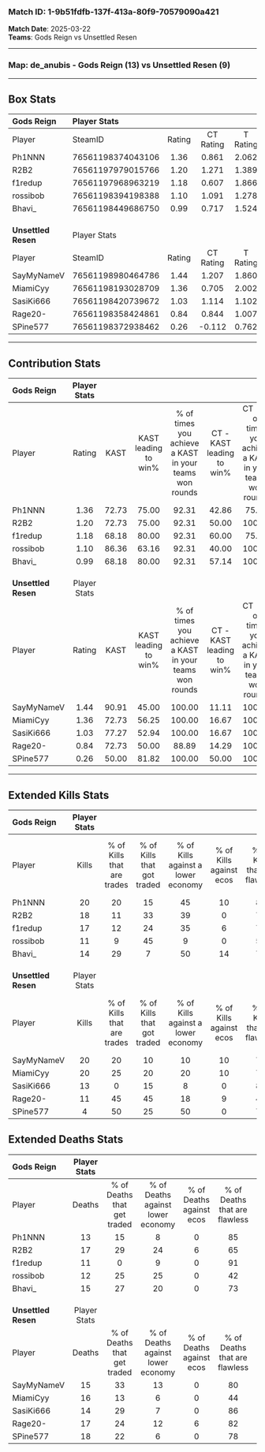 ### Match ID: 1-9b51fdfb-137f-413a-80f9-70579090a421  
**Match Date**: 2025-03-22  
**Teams**: Gods Reign vs Unsettled Resen  

---  

### **Map**: de_anubis - Gods Reign (13) vs Unsettled Resen (9)  
---  

## Box Stats  

| **Gods Reign**      | Player Stats      |        |           |          |       |       |       |         |        |      |     |
| :- | :- | :-: | :-: | :-: | :-: | :-: | :-: | :-: | :-: | :-: | :-: |
| Player              | SteamID           | Rating | CT Rating | T Rating | KAST  |  ADR  | Kills | Assists | Deaths | K/D  | HS% |
| Ph1NNN              | 76561198374043106 |  1.36  |   0.861   |  2.062   | 72.73 | 86.6  |  20   |    4    |   13   | 1.54 | 55  |
| R2B2                | 76561197979015766 |  1.20  |   1.271   |  1.389   | 72.73 | 87.4  |  18   |    8    |   17   | 1.06 | 61  |
| f1redup             | 76561197968963219 |  1.18  |   0.607   |  1.866   | 68.18 | 66.8  |  17   |    1    |   11   | 1.55 | 35  |
| rossibob            | 76561198394198388 |  1.10  |   1.091   |  1.278   | 86.36 | 72.1  |  11   |    8    |   12   | 0.92 | 81  |
| Bhavi_              | 76561198449686750 |  0.99  |   0.717   |  1.524   | 68.18 | 65.4  |  14   |    7    |   15   | 0.93 | 57  |
|                     |                   |        |           |          |       |       |       |         |        |      |     |
|                     |                   |        |           |          |       |       |       |         |        |      |     |
|                     |                   |        |           |          |       |       |       |         |        |      |     |
| **Unsettled Resen** | Player Stats      |        |           |          |       |       |       |         |        |      |     |
| Player              | SteamID           | Rating | CT Rating | T Rating | KAST  |  ADR  | Kills | Assists | Deaths | K/D  | HS% |
| SayMyNameV          | 76561198980464786 |  1.44  |   1.207   |  1.860   | 90.91 | 83.7  |  20   |    5    |   15   | 1.33 | 35  |
| MiamiCyy            | 76561198193028709 |  1.36  |   0.705   |  2.002   | 72.73 | 105.3 |  20   |    8    |   16   | 1.25 | 35  |
| SasiKi666           | 76561198420739672 |  1.03  |   1.114   |  1.102   | 77.27 | 65.8  |  13   |    6    |   14   | 0.93 | 61  |
| Rage20-             | 76561198358424861 |  0.84  |   0.844   |  1.007   | 72.73 | 55.6  |  11   |   10    |   17   | 0.65 | 72  |
| SPine577            | 76561198372938462 |  0.26  |  -0.112   |  0.762   | 50.00 | 30.4  |   4   |    4    |   18   | 0.22 | 50  |
---  

## Contribution Stats  

| **Gods Reign**      | Player Stats |       |                      |                                                        |                           |                                                             |                          |                                                            |
| :- | :-: | :-: | :-: | :-: | :-: | :-: | :-: | :-: |
| Player              |    Rating    | KAST  | KAST leading to win% | % of times you achieve a KAST in your teams won rounds | CT - KAST leading to win% | CT - % of times you achieve a KAST in your teams won rounds | T - KAST leading to win% | T - % of times you achieve a KAST in your teams won rounds |
| Ph1NNN              |     1.36     | 72.73 |        75.00         |                         92.31                          |           42.86           |                            75.00                            |          100.00          |                           100.00                           |
| R2B2                |     1.20     | 72.73 |        75.00         |                         92.31                          |           50.00           |                           100.00                            |          100.00          |                           88.89                            |
| f1redup             |     1.18     | 68.18 |        80.00         |                         92.31                          |           60.00           |                            75.00                            |          90.00           |                           100.00                           |
| rossibob            |     1.10     | 86.36 |        63.16         |                         92.31                          |           40.00           |                           100.00                            |          88.89           |                           88.89                            |
| Bhavi_              |     0.99     | 68.18 |        80.00         |                         92.31                          |           57.14           |                           100.00                            |          100.00          |                           88.89                            |
|                     |              |       |                      |                                                        |                           |                                                             |                          |                                                            |
|                     |              |       |                      |                                                        |                           |                                                             |                          |                                                            |
|                     |              |       |                      |                                                        |                           |                                                             |                          |                                                            |
| **Unsettled Resen** | Player Stats |       |                      |                                                        |                           |                                                             |                          |                                                            |
| Player              |    Rating    | KAST  | KAST leading to win% | % of times you achieve a KAST in your teams won rounds | CT - KAST leading to win% | CT - % of times you achieve a KAST in your teams won rounds | T - KAST leading to win% | T - % of times you achieve a KAST in your teams won rounds |
| SayMyNameV          |     1.44     | 90.91 |        45.00         |                         100.00                         |           11.11           |                           100.00                            |          72.73           |                           100.00                           |
| MiamiCyy            |     1.36     | 72.73 |        56.25         |                         100.00                         |           16.67           |                           100.00                            |          80.00           |                           100.00                           |
| SasiKi666           |     1.03     | 77.27 |        52.94         |                         100.00                         |           16.67           |                           100.00                            |          72.73           |                           100.00                           |
| Rage20-             |     0.84     | 72.73 |        50.00         |                         88.89                          |           14.29           |                           100.00                            |          77.78           |                           87.50                            |
| SPine577            |     0.26     | 50.00 |        81.82         |                         100.00                         |           50.00           |                           100.00                            |          88.89           |                           100.00                           |
---  

## Extended Kills Stats  

| **Gods Reign**      | Player Stats |                            |                            |                                    |                         |                              |                                 |                                       |                    |           |
| :- | :-: | :-: | :-: | :-: | :-: | :-: | :-: | :-: | :-: | :-: |
| Player              |    Kills     | % of Kills that are trades | % of Kills that got traded | % of Kills against a lower economy | % of Kills against ecos | % of Kills that are flawless | % of Kills that are close duels | % of Kills that are assisted by flash | Pistol Round Kills | AWP Kills |
| Ph1NNN              |      20      |             20             |             15             |                 45                 |           10            |              80              |                5                |                   0                   |         0          |     2     |
| R2B2                |      18      |             11             |             33             |                 39                 |            0            |              78              |                0                |                   6                   |         0          |     2     |
| f1redup             |      17      |             12             |             24             |                 35                 |            6            |              71              |                0                |                   0                   |         11         |     2     |
| rossibob            |      11      |             9              |             45             |                 9                  |            0            |              55              |               18                |                   9                   |         0          |     2     |
| Bhavi_              |      14      |             29             |             7              |                 50                 |           14            |              71              |                7                |                   0                   |         0          |     0     |
|                     |              |                            |                            |                                    |                         |                              |                                 |                                       |                    |           |
|                     |              |                            |                            |                                    |                         |                              |                                 |                                       |                    |           |
|                     |              |                            |                            |                                    |                         |                              |                                 |                                       |                    |           |
| **Unsettled Resen** | Player Stats |                            |                            |                                    |                         |                              |                                 |                                       |                    |           |
| Player              |    Kills     | % of Kills that are trades | % of Kills that got traded | % of Kills against a lower economy | % of Kills against ecos | % of Kills that are flawless | % of Kills that are close duels | % of Kills that are assisted by flash | Pistol Round Kills | AWP Kills |
| SayMyNameV          |      20      |             20             |             10             |                 10                 |           10            |              75              |                0                |                   0                   |         6          |     4     |
| MiamiCyy            |      20      |             25             |             20             |                 20                 |           10            |              70              |                5                |                  20                   |         0          |     1     |
| SasiKi666           |      13      |             0              |             15             |                 8                  |            0            |              85              |                8                |                   0                   |         0          |     2     |
| Rage20-             |      11      |             45             |             45             |                 18                 |            9            |              45              |                0                |                   0                   |         1          |     1     |
| SPine577            |      4       |             50             |             25             |                 50                 |            0            |              75              |                0                |                  25                   |         0          |     0     |
## Extended Deaths Stats  

| **Gods Reign**      | Player Stats |                             |                                   |                          |                               |                            |                           |               |
| :- | :-: | :-: | :-: | :-: | :-: | :-: | :-: | :-: |
| Player              |    Deaths    | % of Deaths that get traded | % of Deaths against lower economy | % of Deaths against ecos | % of Deaths that are flawless | % of Deaths that are close | % of Deaths while blinded | Deaths to AWP |
| Ph1NNN              |      13      |             15              |                 8                 |            0             |              85               |             0              |             8             |       3       |
| R2B2                |      17      |             29              |                24                 |            6             |              65               |             0              |            12             |       1       |
| f1redup             |      11      |              0              |                 9                 |            0             |              91               |             0              |             9             |       1       |
| rossibob            |      12      |             25              |                25                 |            0             |              42               |             8              |             8             |       2       |
| Bhavi_              |      15      |             27              |                20                 |            0             |              73               |             7              |             0             |       0       |
|                     |              |                             |                                   |                          |                               |                            |                           |               |
|                     |              |                             |                                   |                          |                               |                            |                           |               |
|                     |              |                             |                                   |                          |                               |                            |                           |               |
| **Unsettled Resen** | Player Stats |                             |                                   |                          |                               |                            |                           |               |
| Player              |    Deaths    | % of Deaths that get traded | % of Deaths against lower economy | % of Deaths against ecos | % of Deaths that are flawless | % of Deaths that are close | % of Deaths while blinded | Deaths to AWP |
| SayMyNameV          |      15      |             33              |                13                 |            0             |              80               |             0              |             0             |       1       |
| MiamiCyy            |      16      |             13              |                 6                 |            0             |              44               |             13             |             0             |       3       |
| SasiKi666           |      14      |             29              |                 7                 |            0             |              86               |             14             |             0             |       1       |
| Rage20-             |      17      |             24              |                12                 |            6             |              82               |             0              |            12             |       1       |
| SPine577            |      18      |             22              |                 6                 |            0             |              78               |             0              |             0             |       5       |
